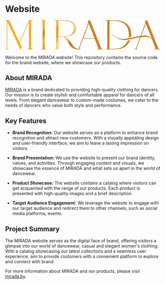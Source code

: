 # Website

![MIRADA Logo](https://github.com/MaruyYak/mirada/blob/main/src/components/main-page/assets/full_logo.svg)

Welcome to the MIRADA website! This repository contains the source code for the brand website, where we showcase our products.

## About MIRADA

[MIRADA](https://mirada.by) is a brand dedicated to providing high-quality clothing for dancers. Our mission is to create stylish and comfortable apparel for dancers of all levels. From elegant dancewear to custom-made costumes, we cater to the needs of dancers who value both style and performance.

## Key Features

- **Brand Recognition:** Our website serves as a platform to enhance brand recognition and attract new customers. With a visually appealing design and user-friendly interface, we aim to leave a lasting impression on visitors.

- **Brand Presentation:** We use the website to present our brand identity, values, and activities. Through engaging content and visuals, we showcase the essence of MIRADA and what sets us apart in the world of dancewear.

- **Product Showcase:** The website contains a catalog where visitors can get acquainted with the range of our products. Each product is presented with high-quality images and a brief description.

- **Target Audience Engagement:** We leverage the website to engage with our target audience and redirect them to other channels, such as social media platforms, events.

## Project Summary

The MIRADA website serves as the digital face of brand, offering visitors a glimpse into our world of dancewear, casual and elegant women's clothing. With a catalog showcasing our latest collections and a seamless user experience, aim to provide customers with a convenient platform to explore and connect with brand.

For more information about MIRADA and our products, please visit [mirada.by](https://mirada.by).
